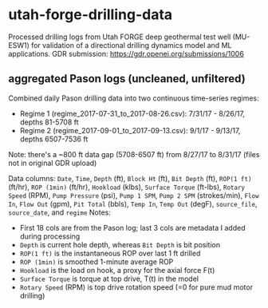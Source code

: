 # utah-forge-drilling-data
Processed drilling logs from Utah FORGE deep geothermal test well (MU-ESW1) for validation of a directional drilling dynamics model and ML applications. GDR submission: https://gdr.openei.org/submissions/1006

## aggregated Pason logs (uncleaned, unfiltered)
Combined daily Pason drilling data into two continuous time-series regimes:
- Regime 1 (regime_2017-07-31_to_2017-08-26.csv): 7/31/17 - 8/26/17, depths 81-5708 ft
- Regime 2 (regime_2017-09-01_to_2017-09-13.csv): 9/1/17 - 9/13/17, depths 6507-7536 ft

Note: there's a ~800 ft data gap (5708-6507 ft) from 8/27/17 to 8/31/17 (files not in original GDR upload)

Data columns:
`Date`, `Time`, `Depth` (ft), `Block Ht` (ft), `Bit Depth` (ft), `ROP(1 ft)` (ft/hr), `ROP (1min)` (ft/hr), `Hookload` (klbs), `Surface Torque` (ft-lbs), `Rotary Speed` (RPM), `Pump Pressure` (psi), `Pump 1 SPM`, `Pump 2 SPM` (strokes/min), `Flow In`, `Flow Out` (gpm), `Pit Total` (bbls), `Temp In`, `Temp Out` (degF), `source_file`, `source_date`, and `regime`
Notes:
- First 18 cols are from the Pason log; last 3 cols are metadata I added during processing
- `Depth` is current hole depth, whereas  `Bit Depth` is bit position
- `ROP(1 ft)` is the instantaneous ROP over last 1 ft drilled
- `ROP (1min)` is smoothed 1-minute average ROP
- `Hookload` is the load on hook, a proxy for the axial force F(t)
- `Surface Torque` is torque at top drive, T(t) in the model
- `Rotary Speed` (RPM) is top drive rotation speed (=0 for pure mud motor drilling)
